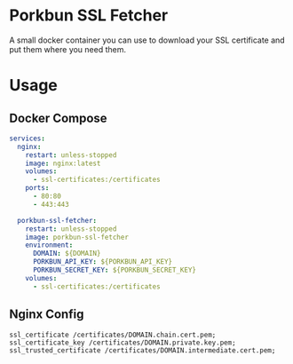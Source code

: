 # Porkbun SSL Fetcher

A small docker container you can use to download your SSL certificate and put them where you need them.

# Usage

## Docker Compose

```yaml
services:
  nginx:
    restart: unless-stopped
    image: nginx:latest
    volumes:
      - ssl-certificates:/certificates
    ports:
      - 80:80
      - 443:443

  porkbun-ssl-fetcher:
    restart: unless-stopped
    image: porkbun-ssl-fetcher
    environment:
      DOMAIN: ${DOMAIN}
      PORKBUN_API_KEY: ${PORKBUN_API_KEY}
      PORKBUN_SECRET_KEY: ${PORKBUN_SECRET_KEY}
    volumes:
      - ssl-certificates:/certificates
```

## Nginx Config

```
ssl_certificate /certificates/DOMAIN.chain.cert.pem;
ssl_certificate_key /certificates/DOMAIN.private.key.pem;
ssl_trusted_certificate /certificates/DOMAIN.intermediate.cert.pem;
```